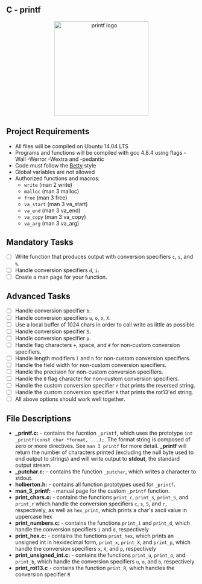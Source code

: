 ## C - printf

<p align="center"><img width="250" src="https://uploads-ssl.webflow.com/5b0fe6b5acd20859e6fbac66/5b1641a1e46275621a2b436d_Holberton-Logo-final.png" alt="printf logo"></a></p>

## Project Requirements
* All files will be compiled on Ubuntu 14.04 LTS
* Programs and functions will be compiled with gcc 4.8.4 using flags -Wall -Werror -Wextra and -pedantic
* Code must follow the [Betty](https://github.com/holbertonschool/Betty/wiki) style
* Global variables are not allowed
* Authorized functions and macros:
  * ```write``` (man 2 write)
  * ```malloc``` (man 3 malloc)
  * ```free``` (man 3 free)
  * ```va_start``` (man 3 va_start)
  * ```va_end``` (man 3 va_end)
  * ```va_copy``` (man 3 va_copy)
  * ```va_arg``` (man 3 va_arg)
## Mandatory Tasks
- [ ] Write function that produces output with conversion specifiers ```c```, ```s```, and ```%```.
- [ ] Handle conversion specifiers ```d```, ```i```.
- [ ] Create a man page for your function.
## Advanced Tasks
- [ ] Handle conversion specifier ```b```.
- [ ] Handle conversion specifiers ```u```, ```o```, ```x```, ```X```.
- [ ] Use a local buffer of 1024 chars in order to call write as little as possible.
- [ ] Handle conversion specifier ```S```.
- [ ] Handle conversion specifier ```p```.
- [ ] Handle flag characters ```+```, space, and ```#``` for non-custom conversion specifiers.
- [ ] Handle length modifiers ```l``` and ```h``` for non-custom conversion specifiers.
- [ ] Handle the field width for non-custom conversion specifiers.
- [ ] Handle the precision for non-custom conversion specifiers.
- [ ] Handle the ```0``` flag character for non-custom conversion specifiers.
- [ ] Handle the custom conversion specifier ```r``` that prints the reversed string.
- [ ] Handle the custom conversion specifier ```R``` that prints the rot13'ed string.
- [ ] All above options should work well together.
## File Descriptions
* **_printf.c:** - contains the  fucntion ```_printf```, which uses the prototype ```int _printf(const char *format, ...);```. The format string is composed of zero or more directives. See ```man 3 printf``` for more detail. **_printf** will return the number of characters printed (excluding the null byte used to end output to strings) and will write output to **stdout**, the standard output stream.
* **_putchar.c:** - contains the function ```_putchar```, which writes a character to stdout.
* **holberton.h:** - contains all function prototypes used for ```_printf```.
* **man_3_printf:** - manual page for the custom ```_printf``` function.
* **print_chars.c:** - contains the functions ```print_c```, ```print_s```, ```print_S```, and ```print_r``` which handle the conversion specifiers ```c```, ```s```, ```S```, and ```r```, respectively, as well as ```hex_print```, which prints a char's ascii value in uppercase hex
* **print_numbers.c:** - contains the functions ```print_i``` and ```print_d```, which handle the conversion specifiers ```i``` and ```d```, respectively
* **print_hex.c:** - contains the functions ```print_hex```, which prints an unsigned int in hexidecimal form, ```print_x```, ```print_X```, and ```print_p```, which handle the conversion specifiers ```x```, ```X```, and ```p```, respectively
* **print_unsigned_int.c:** - contains the functions ```print_u```, ```print_o```, and ```print_b```, which handle the conversion specifiers ```u```, ```o```, and ```b```, respectively
* **print_rot13.c** - contains the function ```print_R```, which handles the conversion specifier ```R```

